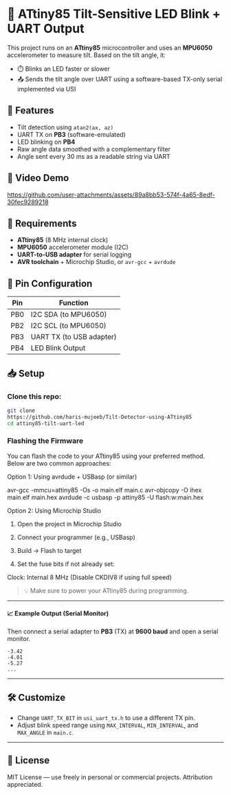 # 📡 ATtiny85 Tilt-Sensitive LED Blink + UART Output

This project runs on an **ATtiny85** microcontroller and uses an **MPU6050** accelerometer to measure tilt. Based on the tilt angle, it:

- ⏱️ Blinks an LED faster or slower  
- 📤 Sends the tilt angle over UART using a software-based TX-only serial implemented via USI

## 🔧 Features

- Tilt detection using `atan2(ax, az)`
- UART TX on **PB3** (software-emulated)
- LED blinking on **PB4**
- Raw angle data smoothed with a complementary filter
- Angle sent every 30 ms as a readable string via UART

## 🎥 Video Demo


https://github.com/user-attachments/assets/89a8bb53-574f-4a65-8edf-30fec9289218



## 🧰 Requirements

- **ATtiny85** (8 MHz internal clock)
- **MPU6050** accelerometer module (I2C)
- **UART-to-USB adapter** for serial logging
- **AVR toolchain** + Microchip Studio, or `avr-gcc` + `avrdude`

## 📌 Pin Configuration

| Pin | Function                |
|-----|-------------------------|
| PB0 | I2C SDA (to MPU6050)    |
| PB2 | I2C SCL (to MPU6050)    |
| PB3 | UART TX (to USB adapter)|
| PB4 | LED Blink Output        |

## 📥 Setup

### Clone this repo:
```bash
git clone
https://github.com/haris-mujeeb/Tilt-Detector-using-ATtiny85
cd attiny85-tilt-uart-led
````

### Flashing the Firmware
You can flash the code to your ATtiny85 using your preferred method. Below are two common approaches:

Option 1: Using avrdude + USBasp (or similar)

avr-gcc -mmcu=attiny85 -Os -o main.elf main.c
avr-objcopy -O ihex main.elf main.hex
avrdude -c usbasp -p attiny85 -U flash:w:main.hex

Option 2: Using Microchip Studio

1. Open the project in Microchip Studio

2. Connect your programmer (e.g., USBasp)

3. Build → Flash to target

4. Set the fuse bits if not already set:

Clock: Internal 8 MHz (Disable CKDIV8 if using full speed)

> 💡 Make sure to power your ATtiny85 during programming.



---

#### 📈 Example Output (Serial Monitor)
Then connect a serial adapter to **PB3** (TX) at **9600 baud** and open a serial monitor.

```
-3.42  
-4.01  
-5.27  
...
```

---

## 🛠️ Customize

* Change `UART_TX_BIT` in `usi_uart_tx.h` to use a different TX pin.
* Adjust blink speed range using `MAX_INTERVAL`, `MIN_INTERVAL`, and `MAX_ANGLE` in `main.c`.

---

## 📄 License
MIT License — use freely in personal or commercial projects. Attribution appreciated.

